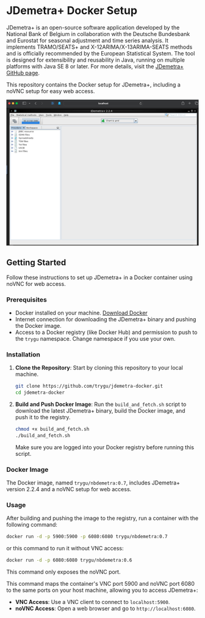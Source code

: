 # JDemetra+ Docker Setup

JDemetra+ is an open-source software application developed by the National Bank of Belgium in collaboration with the Deutsche Bundesbank and Eurostat for seasonal adjustment and time series analysis. It implements TRAMO/SEATS+ and X-12ARIMA/X-13ARIMA-SEATS methods and is officially recommended by the European Statistical System. The tool is designed for extensibility and reusability in Java, running on multiple platforms with Java SE 8 or later. For more details, visit the [JDemetra+ GitHub page](https://github.com/jdemetra/jdemetra-app).

This repository contains the Docker setup for JDemetra+, including a noVNC setup for easy web access.

![JDemetra+ Docker Image](jdemetra-docker-image.png)

## Getting Started

Follow these instructions to set up JDemetra+ in a Docker container using noVNC for web access.

### Prerequisites

- Docker installed on your machine. [Download Docker](https://www.docker.com/products/docker-desktop)
- Internet connection for downloading the JDemetra+ binary and pushing the Docker image.
- Access to a Docker registry (like Docker Hub) and permission to push to the `trygu` namespace. Change namespace if you use your own. 

### Installation

1. **Clone the Repository**: Start by cloning this repository to your local machine.

    ```bash
    git clone https://github.com/trygu/jdemetra-docker.git
    cd jdemetra-docker
    ```

2. **Build and Push Docker Image**: Run the `build_and_fetch.sh` script to download the latest JDemetra+ binary, build the Docker image, and push it to the registry.

    ```bash
    chmod +x build_and_fetch.sh
    ./build_and_fetch.sh
    ```

   Make sure you are logged into your Docker registry before running this script.

### Docker Image

The Docker image, named `trygu/nbdemetra:0.7`, includes JDemetra+ version 2.2.4 and a noVNC setup for web access.

### Usage

After building and pushing the image to the registry, run a container with the following command:

```bash
docker run -d -p 5900:5900 -p 6080:6080 trygu/nbdemetra:0.7
```

or this command to run it without VNC access:

```bash
docker run -d -p 6080:6080 trygu/nbdemetra:0.6
```

This command only exposes the noVNC port.

This command maps the container's VNC port 5900 and noVNC port 6080 to the same ports on your host machine, allowing you to access JDemetra+:

- **VNC Access**: Use a VNC client to connect to `localhost:5900`.
- **noVNC Access**: Open a web browser and go to `http://localhost:6080`.
